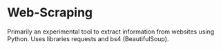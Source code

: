 # Web-Scraping

Primarily an experimental tool to extract information from websites using Python.
Uses libraries requests and bs4 (BeautifulSoup).
